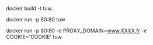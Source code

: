 docker build -t tuw .


docker run -p 80:80 tuw

docker run -p 80:80 -e PROXY_DOMAIN=www.XXXX.fr -e COOKIE='COOKIE' tuw


